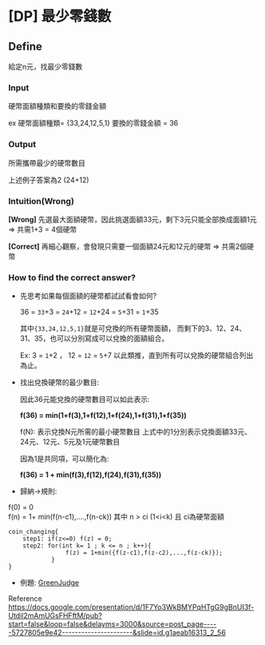 # [DP] 最少零錢數

## Define
給定n元，找最少零錢數

### Input
硬幣面額種類和要換的零錢金額

ex 硬幣面額種類= {33,24,12,5,1}
   要換的零錢金額 = 36
### Output
所需攜帶最少的硬幣數目

上述例子答案為2 (24+12)

### Intuition(Wrong)

**[Wrong]**
先選最大面額硬幣，因此挑選面額33元，剩下3元只能全部換成面額1元
=> 共需1+3 = 4個硬幣

**[Correct]**
再細心觀察，會發現只需要一個面額24元和12元的硬幣
=> 共需2個硬幣

### How to find the correct answer?

+ 先思考如果每個面額的硬幣都試試看會如何?

    36 = `33`+3 = `24`+12 = `12`+24 = `5`+31 = `1`+35

    其中`{33,24,12,5,1}`就是可兌換的所有硬幣面額，
    而剩下的3、12、24、31、35，也可以分別寫成可以兌換的面額組合。
    
    Ex:  3 = `1`+2 ，
        12 = `12` = `5`+7
        以此類推，直到所有可以兌換的硬幣組合列出為止。

+ 找出兌換硬幣的最少數目:
    
    因此36元能兌換的硬幣數目可以如此表示:

    **f(36) = min(1+f(3),1+f(12),1+f(24),1+f(31),1+f(35))**

    f(N): 表示兌換N元所需的最小硬幣數目
    上式中的1分別表示兌換面額33元、24元、12元、5元及1元硬幣數目

    因為1是共同項，可以簡化為:

    **f(36) = 1 + min(f(3),f(12),f(24),f(31),f(35))**

+ 歸納->規則:

f(0) = 0  
f(n) = 1+ min(f(n-c1),....,f(n-ck)) 
其中 n > ci  (1<i<k) 且 ci為硬幣面額


```
coin_changing{
    step1: if(z<=0) f(z) = 0;
    step2: for(int k= 1 ; k <= n ; k++){
                f(z) = 1+min({f(z-c1),f(z-c2),...,f(z-ck)});
            }
}
```

+ 例題:
[GreenJudge](https://github.com/StarCoral/Competitive-Programming/blob/master/GreenJudge/b028.cpp)


Reference
https://docs.google.com/presentation/d/1F7Yo3WkBMYPqHTgG9gBnUI3f-Utdil2mAmUGsFHFftM/pub?start=false&loop=false&delayms=3000&source=post_page-----5727805e9e42----------------------&slide=id.g1aeab16313_2_56
